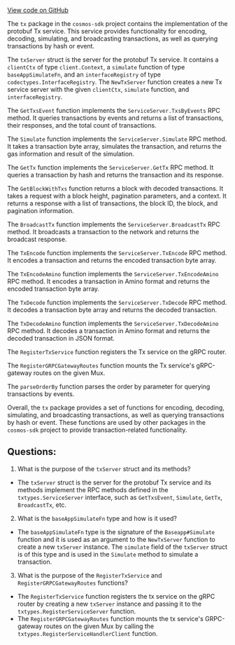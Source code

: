 [View code on GitHub](https://github.com/cosmos/cosmos-sdk.git/x/auth/tx/service.go)

The `tx` package in the `cosmos-sdk` project contains the implementation of the protobuf Tx service. This service provides functionality for encoding, decoding, simulating, and broadcasting transactions, as well as querying transactions by hash or event. 

The `txServer` struct is the server for the protobuf Tx service. It contains a `clientCtx` of type `client.Context`, a `simulate` function of type `baseAppSimulateFn`, and an `interfaceRegistry` of type `codectypes.InterfaceRegistry`. The `NewTxServer` function creates a new Tx service server with the given `clientCtx`, `simulate` function, and `interfaceRegistry`. 

The `GetTxsEvent` function implements the `ServiceServer.TxsByEvents` RPC method. It queries transactions by events and returns a list of transactions, their responses, and the total count of transactions. 

The `Simulate` function implements the `ServiceServer.Simulate` RPC method. It takes a transaction byte array, simulates the transaction, and returns the gas information and result of the simulation. 

The `GetTx` function implements the `ServiceServer.GetTx` RPC method. It queries a transaction by hash and returns the transaction and its response. 

The `GetBlockWithTxs` function returns a block with decoded transactions. It takes a request with a block height, pagination parameters, and a context. It returns a response with a list of transactions, the block ID, the block, and pagination information. 

The `BroadcastTx` function implements the `ServiceServer.BroadcastTx` RPC method. It broadcasts a transaction to the network and returns the broadcast response. 

The `TxEncode` function implements the `ServiceServer.TxEncode` RPC method. It encodes a transaction and returns the encoded transaction byte array. 

The `TxEncodeAmino` function implements the `ServiceServer.TxEncodeAmino` RPC method. It encodes a transaction in Amino format and returns the encoded transaction byte array. 

The `TxDecode` function implements the `ServiceServer.TxDecode` RPC method. It decodes a transaction byte array and returns the decoded transaction. 

The `TxDecodeAmino` function implements the `ServiceServer.TxDecodeAmino` RPC method. It decodes a transaction in Amino format and returns the decoded transaction in JSON format. 

The `RegisterTxService` function registers the Tx service on the gRPC router. 

The `RegisterGRPCGatewayRoutes` function mounts the Tx service's gRPC-gateway routes on the given Mux. 

The `parseOrderBy` function parses the order by parameter for querying transactions by events. 

Overall, the `tx` package provides a set of functions for encoding, decoding, simulating, and broadcasting transactions, as well as querying transactions by hash or event. These functions are used by other packages in the `cosmos-sdk` project to provide transaction-related functionality.
## Questions: 
 1. What is the purpose of the `txServer` struct and its methods?
- The `txServer` struct is the server for the protobuf Tx service and its methods implement the RPC methods defined in the `txtypes.ServiceServer` interface, such as `GetTxsEvent`, `Simulate`, `GetTx`, `BroadcastTx`, etc.

2. What is the `baseAppSimulateFn` type and how is it used?
- The `baseAppSimulateFn` type is the signature of the `Baseapp#Simulate` function and it is used as an argument to the `NewTxServer` function to create a new `txServer` instance. The `simulate` field of the `txServer` struct is of this type and is used in the `Simulate` method to simulate a transaction.

3. What is the purpose of the `RegisterTxService` and `RegisterGRPCGatewayRoutes` functions?
- The `RegisterTxService` function registers the tx service on the gRPC router by creating a new `txServer` instance and passing it to the `txtypes.RegisterServiceServer` function. 
- The `RegisterGRPCGatewayRoutes` function mounts the tx service's GRPC-gateway routes on the given Mux by calling the `txtypes.RegisterServiceHandlerClient` function.